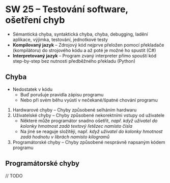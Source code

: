# SW 25 – Testování software, ošetření chyb

* Sémantická chyba, syntaktická chyba, chyba, debugging, ladění aplikace, výjimka, testování, jednotkové testy
* __Kompilovaný jazyk__ – Zdrojový kód nejprve přeložen pomocí překladače (kompilátoru) do strojového kódu a až poté je možné ho spustit (C#)
* __Interpretovaný jazyk__ – Program zvaný interpreter přímo spouští kód step-by-step bez nutnosti předběžného překladu (Python)

## Chyba

* Nedostatek v kódu
  * Buď porušuje pravidla zápisu programu
  * Nebo při svém běhu vyústí v nečekané/špatné chování programu

1. Hardwarové chyby – Chyby způsobené selháním hardwaru
2. Uživatelské chyby – Chyby způsobené nekorektními vstupy od uživatele
    * Některé může programátor snadno ošetřit, _např. když uživatel do kolonky hmotnost zadá textový řetězec namísto čísla_
    * Na jiné se reaguje složitěji, např. _když uživatel do kolonky hmotnost zadá hodnotu v librách namísto kilogramů_
3. Programátorské chyby – Chyby způsobené nesprávně napsaným kódem programu

## Programátorské chyby

// TODO
